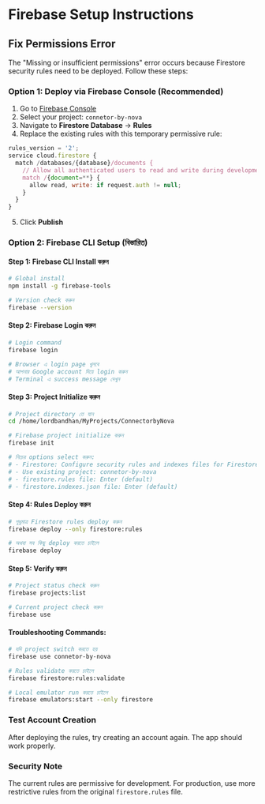 # Firebase Setup Instructions

## Fix Permissions Error

The "Missing or insufficient permissions" error occurs because Firestore security rules need to be deployed. Follow these steps:

### Option 1: Deploy via Firebase Console (Recommended)

1. Go to [Firebase Console](https://console.firebase.google.com)
2. Select your project: `connetor-by-nova`
3. Navigate to **Firestore Database** → **Rules**
4. Replace the existing rules with this temporary permissive rule:

```javascript
rules_version = '2';
service cloud.firestore {
  match /databases/{database}/documents {
    // Allow all authenticated users to read and write during development
    match /{document=**} {
      allow read, write: if request.auth != null;
    }
  }
}
```

5. Click **Publish**

### Option 2: Firebase CLI Setup (বিস্তারিত)

#### Step 1: Firebase CLI Install করুন
```bash
# Global install
npm install -g firebase-tools

# Version check করুন
firebase --version
```

#### Step 2: Firebase Login করুন
```bash
# Login command
firebase login

# Browser এ login page খুলবে
# আপনার Google account দিয়ে login করুন
# Terminal এ success message দেখুন
```

#### Step 3: Project Initialize করুন
```bash
# Project directory তে যান
cd /home/lordbandhan/MyProjects/ConnectorbyNova

# Firebase project initialize করুন
firebase init

# নিচের options select করুন:
# - Firestore: Configure security rules and indexes files for Firestore
# - Use existing project: connetor-by-nova
# - firestore.rules file: Enter (default)
# - firestore.indexes.json file: Enter (default)
```

#### Step 4: Rules Deploy করুন
```bash
# শুধুমাত্র Firestore rules deploy করুন
firebase deploy --only firestore:rules

# অথবা সব কিছু deploy করতে চাইলে
firebase deploy
```

#### Step 5: Verify করুন
```bash
# Project status check করুন
firebase projects:list

# Current project check করুন
firebase use
```

#### Troubleshooting Commands:
```bash
# যদি project switch করতে হয়
firebase use connetor-by-nova

# Rules validate করতে চাইলে
firebase firestore:rules:validate

# Local emulator run করতে চাইলে
firebase emulators:start --only firestore
```

### Test Account Creation

After deploying the rules, try creating an account again. The app should work properly.

### Security Note

The current rules are permissive for development. For production, use more restrictive rules from the original `firestore.rules` file.
